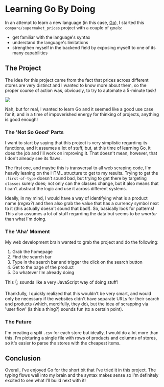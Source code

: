 # Learning Go By Doing

In an attempt to learn a new language (in this case, [Go](https://go.dev/)), I started this `compare/supermaket_prices` project with a couple of goals:

- get familiar with the language's syntax
- understand the language's limitations
- strengthen myself in the backend field by exposing myself to one of its many capabilities

## The Project

The idea for this project came from the fact that prices across different stores are very distinct and I wanted to know more about them, so the proper course of action was, obviously, to try to automate a 5-minute task!

![](https://preview.redd.it/0cm6yx27tez21.jpg?auto=webp&s=5755c035c4bef4d74125b798bcb6ec44b7154405)

Nah, but for real, I wanted to learn Go and it seemed like a good use case for it, and in a time of impoverished energy for thinking of projects, anything is good enough!

### The 'Not So Good' Parts

I want to start by saying that this project is very simplistic regarding its functions, and it assumes a lot of stuff, but, at this time of learning Go, it does the job and I'll work on improving it. That doesn't mean, however, that I don't already see its flaws.

The first one, and maybe this is transversal to all web scraping code, I'm heavily leaning on the HTML structure to get to my results. Trying to get the `:first-of-type` doesn't sound bad, but trying to get there by targeting `classes` surely does; not only can the classes change, but it also means that I can't abstract the logic and use it across different systems.

Ideally, in my mind, I would have a way of identifying what is a product name (_regex?_) and then also grab the value that has a currency symbol next to it (this actually doesn't sound that bad!). So, basically look for patterns! This also assumes a lot of stuff regarding the data but seems to be _smarter_ than what I'm doing.

### The 'Aha' Moment

My web development brain wanted to grab the project and do the following:

1. Grab the homepage
2. Find the search bar
3. Type in the search bar and trigger the click on the search button
4. Get to the page of the product
5. Do whatever I'm already doing

This 👆 sounds like a very JavaScript way of doing stuff!

Thankfully, I quickly realized that this wouldn't be very smart, and would only be necessary if the websites didn't have separate URLs for their search and products (which, mercifully, they do), but the idea of scrapping via 'user flow' (is this a thing?) sounds fun (to a certain point).

### The Future

I'm creating a split `.csv` for each store but ideally, I would do a lot more than this. I'm picturing a single file with rows of products and columns of stores, so it's easier to parse the stores with the cheapest items.

## Conclusion

Overall, I've enjoyed Go for the short bit that I've tried it in this project. The typing flows well into my brain and the syntax makes sense so I'm definitely excited to see what I'll build next with it!
